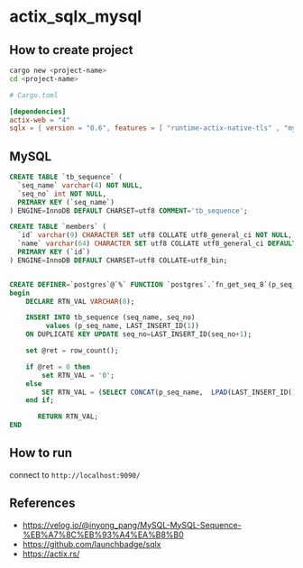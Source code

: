 # actix_sqlx_mysql

## How to create project

```bash
cargo new <project-name>
cd <project-name>
```

```toml
# Cargo.toml

[dependencies]
actix-web = "4"
sqlx = { version = "0.6", features = [ "runtime-actix-native-tls" , "mysql" ] }
```

## MySQL

```sql
CREATE TABLE `tb_sequence` (
  `seq_name` varchar(4) NOT NULL,
  `seq_no` int NOT NULL,
  PRIMARY KEY (`seq_name`)
) ENGINE=InnoDB DEFAULT CHARSET=utf8 COMMENT='tb_sequence';

CREATE TABLE `members` (
  `id` varchar(9) CHARACTER SET utf8 COLLATE utf8_general_ci NOT NULL,
  `name` varchar(64) CHARACTER SET utf8 COLLATE utf8_general_ci DEFAULT NULL,
  PRIMARY KEY (`id`)
) ENGINE=InnoDB DEFAULT CHARSET=utf8 COLLATE=utf8_bin;


CREATE DEFINER=`postgres`@`%` FUNCTION `postgres`.`fn_get_seq_8`(p_seq_name VARCHAR(4)) RETURNS varchar(8) CHARSET utf8
begin
    DECLARE RTN_VAL VARCHAR(8);

    INSERT INTO tb_sequence (seq_name, seq_no)
         values (p_seq_name, LAST_INSERT_ID(1))
    ON DUPLICATE KEY UPDATE seq_no=LAST_INSERT_ID(seq_no+1);

    set @ret = row_count();

    if @ret = 0 then
        set RTN_VAL = '0';
    else
        SET RTN_VAL = (SELECT CONCAT(p_seq_name,  LPAD(LAST_INSERT_ID(),4,'0')));
    end if;

       RETURN RTN_VAL;
END
```

## How to run

connect to `http://localhost:9090/`

## References

- <https://velog.io/@inyong_pang/MySQL-MySQL-Sequence-%EB%A7%8C%EB%93%A4%EA%B8%B0>
- <https://github.com/launchbadge/sqlx>
- <https://actix.rs/>
